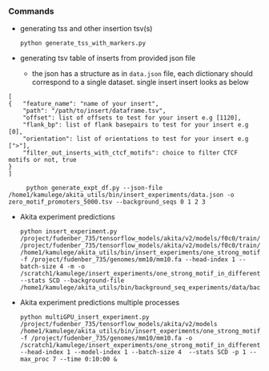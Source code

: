 ### Commands

   - generating tss and other insertion tsv(s)
   
         python generate_tss_with_markers.py
       
       
   - generating tsv table of inserts from provided json file
   
        - the json has a structure as in `data.json` file, each dictionary should correspond to a single dataset. single insert insert looks as below

    [        
    {   "feature_name": "name of your insert",
        "path": "/path/to/insert/dataframe.tsv",     
        "offset": list of offsets to test for your insert e.g [1120],        
        "flank_bp": list of flank basepairs to test for your insert e.g [0],        
        "orientation": list of orientations to test for your insert e.g [">"],
        "filter_out_inserts_with_ctcf_motifs": choice to filter CTCF motifs or not, true
    }
    ]
                
         python generate_expt_df.py --json-file /home1/kamulege/akita_utils/bin/insert_experiments/data.json -o zero_motif_promoters_5000.tsv --background_seqs 0 1 2 3 
                
        
   - Akita experiment predictions 
   
         python insert_experiment.py /project/fudenber_735/tensorflow_models/akita/v2/models/f0c0/train/params.json /project/fudenber_735/tensorflow_models/akita/v2/models/f0c0/train/model1_best.h5 /home1/kamulege/akita_utils/bin/insert_experiments/one_strong_motif_in_different_backgrounds.tsv  -f /project/fudenber_735/genomes/mm10/mm10.fa --head-index 1 --batch-size 4 -m -o /scratch1/kamulege/insert_experiments/one_strong_motif_in_different_backgrounds --stats SCD --background-file  /home1/kamulege/akita_utils/bin/background_seq_experiments/data/background_seqs/job0/background_seqs.fa
        
        
   - Akita experiment predictions multiple processes
   
         python multiGPU_insert_experiment.py /project/fudenber_735/tensorflow_models/akita/v2/models /home1/kamulege/akita_utils/bin/insert_experiments/one_strong_motif_in_different_backgrounds.tsv -f /project/fudenber_735/genomes/mm10/mm10.fa -o /scratch1/kamulege/insert_experiments/one_strong_motif_in_different_backgrounds --head-index 1 --model-index 1 --batch-size 4  --stats SCD -p 1 --max_proc 7 --time 0:10:00 &